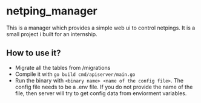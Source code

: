 # netping_manager
This is a manager which provides a simple web ui to control netpings. It is a small project i built for an internship.

## How to use it?
- Migrate all the tables from /migrations
- Compile it with ```go build cmd/apiserver/main.go```
- Run the binary with ```<binary name> <name of the config file>```. The config file needs to be a .env file. If you do not provide the name of the file, then server will try to get config data from enviorment variables.
